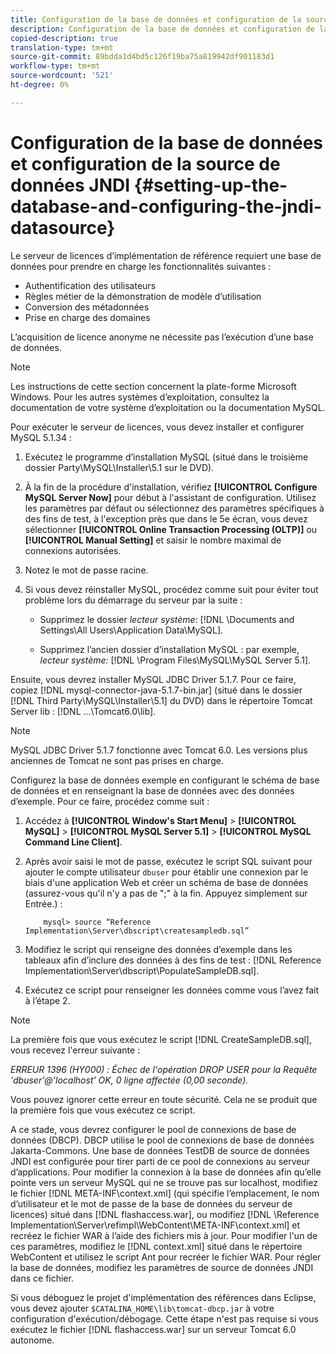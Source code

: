 ```yaml
---
title: Configuration de la base de données et configuration de la source de données JNDI
description: Configuration de la base de données et configuration de la source de données JNDI
copied-description: true
translation-type: tm+mt
source-git-commit: 89bdda1d4bd5c126f19ba75a819942df901183d1
workflow-type: tm+mt
source-wordcount: '521'
ht-degree: 0%

---
```



# Configuration de la base de données et configuration de la source de données JNDI {#setting-up-the-database-and-configuring-the-jndi-datasource}

Le serveur de licences d’implémentation de référence requiert une base de données pour prendre en charge les fonctionnalités suivantes :

* Authentification des utilisateurs
* Règles métier de la démonstration de modèle d’utilisation
* Conversion des métadonnées
* Prise en charge des domaines

L’acquisition de licence anonyme ne nécessite pas l’exécution d’une base de données.

>[!NOTE]
>
>Les instructions de cette section concernent la plate-forme Microsoft Windows. Pour les autres systèmes d’exploitation, consultez la documentation de votre système d’exploitation ou la documentation MySQL.

Pour exécuter le serveur de licences, vous devez installer et configurer MySQL 5.1.34 :

1. Exécutez le programme d’installation MySQL (situé dans le troisième dossier Party\MySQL\Installer\5.1 sur le DVD).
1. À la fin de la procédure d&#39;installation, vérifiez **[!UICONTROL Configure MySQL Server Now]** pour début à l&#39;assistant de configuration. Utilisez les paramètres par défaut ou sélectionnez des paramètres spécifiques à des fins de test, à l&#39;exception près que dans le 5e écran, vous devez sélectionner **[!UICONTROL Online Transaction Processing (OLTP)]** ou **[!UICONTROL Manual Setting]** et saisir le nombre maximal de connexions autorisées.

1. Notez le mot de passe racine.
1. Si vous devez réinstaller MySQL, procédez comme suit pour éviter tout problème lors du démarrage du serveur par la suite :

   * Supprimez le dossier *lecteur système:* [!DNL \Documents and Settings\All Users\Application Data\MySQL].

   * Supprimez l’ancien dossier d’installation MySQL : par exemple, *lecteur système:* [!DNL \Program Files\MySQL\MySQL Server 5.1].

Ensuite, vous devrez installer MySQL JDBC Driver 5.1.7. Pour ce faire, copiez [!DNL mysql-connector-java-5.1.7-bin.jar] (situé dans le dossier [!DNL Third Party\MySQL\Installer\5.1] du DVD) dans le répertoire Tomcat Server lib : [!DNL ...\Tomcat6.0\lib].

>[!NOTE]
>
>MySQL JDBC Driver 5.1.7 fonctionne avec Tomcat 6.0. Les versions plus anciennes de Tomcat ne sont pas prises en charge.

Configurez la base de données exemple en configurant le schéma de base de données et en renseignant la base de données avec des données d’exemple. Pour ce faire, procédez comme suit :

1. Accédez à **[!UICONTROL Window's Start Menu]** > **[!UICONTROL MySQL]** > **[!UICONTROL MySQL Server 5.1]** > **[!UICONTROL MySQL Command Line Client]**.
1. Après avoir saisi le mot de passe, exécutez le script SQL suivant pour ajouter le compte utilisateur `dbuser` pour établir une connexion par le biais d&#39;une application Web et créer un schéma de base de données (assurez-vous qu&#39;il n&#39;y a pas de &quot;;&quot; à la fin. Appuyez simplement sur Entrée.) :

   ```
       mysql> source “Reference Implementation\Server\dbscript\createsampledb.sql”
   ```

1. Modifiez le script qui renseigne des données d’exemple dans les tableaux afin d’inclure des données à des fins de test : [!DNL Reference Implementation\Server\dbscript\PopulateSampleDB.sql].
1. Exécutez ce script pour renseigner les données comme vous l’avez fait à l’étape 2.

>[!NOTE]
>
>La première fois que vous exécutez le script [!DNL CreateSampleDB.sql], vous recevez l&#39;erreur suivante :

*ERREUR 1396 (HY000) : Échec de l&#39;opération DROP USER pour la Requête &#39;dbuser&#39;@&#39;localhost&#39; OK, 0 ligne affectée (0,00 seconde).*

Vous pouvez ignorer cette erreur en toute sécurité. Cela ne se produit que la première fois que vous exécutez ce script.

A ce stade, vous devrez configurer le pool de connexions de base de données (DBCP). DBCP utilise le pool de connexions de base de données Jakarta-Commons. Une base de données TestDB de source de données JNDI est configurée pour tirer parti de ce pool de connexions au serveur d’applications. Pour modifier la connexion à la base de données afin qu’elle pointe vers un serveur MySQL qui ne se trouve pas sur localhost, modifiez le fichier [!DNL META-INF\context.xml] (qui spécifie l’emplacement, le nom d’utilisateur et le mot de passe de la base de données du serveur de licences) situé dans [!DNL flashaccess.war], ou modifiez [!DNL \Reference Implementation\Server\refimpl\WebContent\META-INF\context.xml] et recréez le fichier WAR à l’aide des fichiers mis à jour. Pour modifier l&#39;un de ces paramètres, modifiez le [!DNL context.xml] situé dans le répertoire WebContent et utilisez le script Ant pour recréer le fichier WAR. Pour régler la base de données, modifiez les paramètres de source de données JNDI dans ce fichier.

Si vous déboguez le projet d&#39;implémentation des références dans Eclipse, vous devez ajouter `$CATALINA_HOME\lib\tomcat-dbcp.jar` à votre configuration d&#39;exécution/débogage. Cette étape n&#39;est pas requise si vous exécutez le fichier [!DNL flashaccess.war] sur un serveur Tomcat 6.0 autonome.
